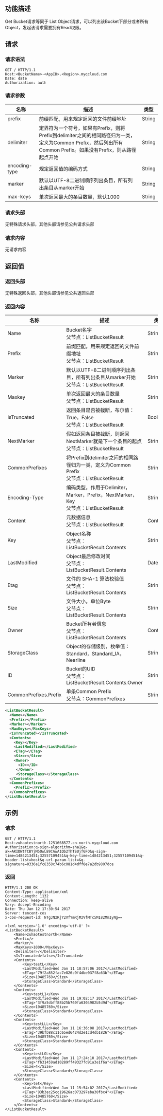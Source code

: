 ## 功能描述

Get Bucket请求等同于 List Object请求，可以列出该Bucket下部分或者所有Object，发起该请求需要拥有Read权限。

## 请求

### 请求语法

```Http
GET / HTTP/1.1
Host:<BucketName>-<AppID>.<Region>.myqcloud.com
Date: date
Authorization: auth
```

### 请求参数

| 名称            | 描述                                       | 类型     | 
| ------------- | ---------------------------------------- | ------ |
| prefix        | 前缀匹配，用来规定返回的文件前缀地址                       | String | 
| delimiter     | 定界符为一个符号，如果有Prefix，则将Prefix到delimiter之间的相同路径归为一类，定义为Common Prefix，然后列出所有Common Prefix。如果没有Prefix，则从路径起点开始 | String | 
| encoding-type | 规定返回值的编码方式                               | String | 
| marker        | 默认以UTF-8二进制顺序列出条目，所有列出条目从marker开始        | String | 
| max-keys      | 单次返回最大的条目数量，默认1000                       | String | 

### 请求头部

无特殊请求头部，其他头部请参见公共请求头部

### 请求内容

无请求内容

## 返回值

### 返回头部

无特殊返回头部，其他头部请参见公共返回头部

### 返回内容

| 名称                    | 描述                                       | 类型     |
| --------------------- | ---------------------------------------- | ------ |
| Name                  | Bucket名字<br/>父节点：ListBucketResult        | String |
| Prefix                | 前缀匹配，用来规定返回的文件前缀地址<br/>父节点：ListBucketResult | String |
| Marker                | 默认以UTF-8二进制顺序列出条目，所有列出条目从marker开始<br/>父节点：ListBucketResult | String |
| Maxkey                | 单次返回最大的条目数量<br/>父节点：ListBucketResult     | String |
| IsTruncated           | 返回条目是否被截断，布尔值：True，False<br/>父节点：ListBucketResult | Boolean |
| NextMarker            | 假如返回条目被截断，则返回NextMarker就是下一个条目的起点<br/>父节点：ListBucketResult | String |
| CommonPrefixes        | 将Prefix到delimiter之间的相同路径归为一类，定义为Common Prefix<br/>父节点：ListBucketResult | String |
| Encoding-Type         | 编码类型，作用于Delimiter，Marker，Prefix，NextMarker，Key<br/>父节点：ListBucketResult | String |
| Content               | 元数据信息<br/>父节点：ListBucketResult           | Container    |
| Key                   | Object名称<br/>父节点：ListBucketResult.Contents | String |
| LastModified          | Object最后修改时间<br/>父节点：ListBucketResult.Contents | Date   |
| Etag                  | 文件的 SHA-1 算法校验值<br/>父节点：ListBucketResult.Contents | String |
| Size                  | 文件大小，单位Byte<br/>父节点：ListBucketResult.Contents | String |
| Owner                 | Bucket所有者信息<br/>父节点：ListBucketResult.Contents | Container    |
| StorageClass          | Object的存储级别，枚举值：Standard，Standard_IA，Nearline | String |
| ID                    | Bucket的UID<br/>父节点：ListBucketResult.Contents.Owner | String |
| CommonPrefixes.Prefix | 单条Common Prefix<br/>父节点：CommonPrefixes   |    String    |

```XML
<ListBucketResult>
  <Name></Name>
  <Prefix></Prefix>
  <Marker></Marker>
  <MaxKeys></MaxKeys>
  <IsTruncated></IsTruncated>
  <Contents>
    <Key></Key>
    <LastModified></LastModified>
    <ETag></ETag>
    <Size></Size>
    <Owner>
      <ID></ID>
     </Owner>
     <StorageClass></StorageClass>
  </Contents>
  <CommonPrefixes>
    <Prefix></Prefix>
  </CommonPrefixes>
</ListBucketResult>
```

## 示例

### 请求

```HTTP
GET / HTTP/1.1
Host:zuhaotestnorth-1251668577.cn-north.myqcloud.com
Authorization:q-sign-algorithm=sha1&q-ak=AKIDWtTCBYjM5OwLB9CAwA1Qb2ThTSUjfGFO&q-sign-time=1484213451;32557109451&q-key-time=1484213451;32557109451&q-header-list=host&q-url-param-list=&q-signature=0336a1fc8350c74b6c081d4dff8e7a2db9007dce
```

### 返回

```HTTP
HTTP/1.1 200 OK
Content-Type: application/xml
Content-Length: 1132
Connection: keep-alive
Vary: Accept-Encoding
Date: Thu Jan 12 17:30:54 2017
Server: tencent-cos
x-cos-request-id: NTg3NzRjY2VfYmRjMzVfMTc5M182MmIyNg==

<?xml version='1.0' encoding='utf-8' ?>
<ListBucketResult>
	<Name>zuhaotestnorth</Name>
	<Prefix/>
	<Marker/>
	<MaxKeys>1000</MaxKeys>
	<Delimiter>/</Delimiter>
	<IsTruncated>false</IsTruncated>
	<Contents>
		<Key>testL</Key>
		<LastModified>Wed Jan 11 18:57:06 2017</LastModified>
		<ETag>"79f2a852fac7e826c9f4dbe037f8a63b"</ETag>
		<Size>10485760</Size>
		<StorageClass>Standard</StorageClass>
	</Contents>
	<Contents>
		<Key>testL1</Key>
		<LastModified>Wed Jan 11 19:02:17 2017</LastModified>
		<ETag>"3f9a5dbff88b25b769fa6304902b5d9d"</ETag>
		<Size>10485760</Size>
		<StorageClass>Standard</StorageClass>
	</Contents>
	<Contents>
		<Key>testLLL</Key>
		<LastModified>Wed Jan 11 16:36:08 2017</LastModified>
		<ETag>"39bfb88c11c65ed6424d2e1cd4db1826"</ETag>
		<Size>10485760</Size>
		<StorageClass>Standard</StorageClass>
	</Contents>
	<Contents>
		<Key>testLOL</Key>
		<LastModified>Wed Jan 11 17:24:10 2017</LastModified>
		<ETag>"fb31459ad10289ff49327fd91a3e1f6a"</ETag>
		<Size>4</Size>
		<StorageClass>Standard</StorageClass>
	</Contents>
	<Contents>
		<Key>tet</Key>
		<LastModified>Wed Jan 11 15:54:02 2017</LastModified>
		<ETag>"83b3ec25cc19626ac073297eba30fbc4"</ETag>
		<Size>10485760</Size>
		<StorageClass>Standard</StorageClass>
	</Contents>
</ListBucketResult>
```


